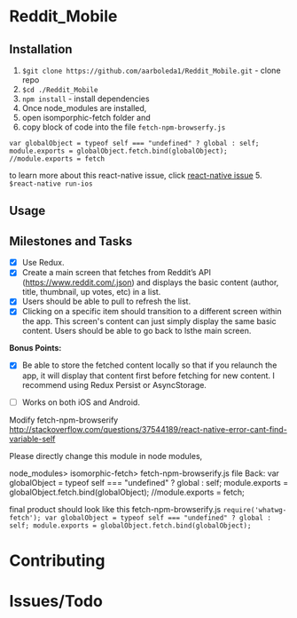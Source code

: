 # Reddit_Mobile
## Installation
1. `$git clone https://github.com/aarboleda1/Reddit_Mobile.git` - clone repo
2. `$cd ./Reddit_Mobile`
3. `npm install` - install dependencies
4. Once node_modules are installed, 
  1. open isomporphic-fetch folder and 
  2. copy block of code into the file `fetch-npm-browserfy.js`
```
var globalObject = typeof self === "undefined" ? global : self;
module.exports = globalObject.fetch.bind(globalObject);
//module.exports = fetch
```

to learn more about this react-native issue, click [react-native issue](http://stackoverflow.com/questions/37544189/react-native-error-cant-find-variable-self)
5. `$react-native run-ios`

## Usage
## Milestones and Tasks
- [x] Use Redux.
- [x] Create a main screen that fetches from Reddit’s API (https://www.reddit.com/.json) and displays the basic content (author, title, thumbnail, up votes, etc) in a list.
- [x] Users should be able to pull to refresh the list.
- [x] Clicking on a specific item should transition to a different screen within the app. This screen's content can just simply display the same basic content. Users should be able to go back to lsthe main screen.

**Bonus Points:**

- [x] Be able to store the fetched content locally so that if you relaunch the app, it will display that content first before fetching for new content. I recommend using Redux Persist or AsyncStorage.
- [ ] Works on both iOS and Android.


Modify fetch-npm-browserify
http://stackoverflow.com/questions/37544189/react-native-error-cant-find-variable-self

Please directly change this module in node modules, 

node_modules> isomorphic-fetch> fetch-npm-browserify.js file Back:
var globalObject = typeof self === "undefined" ? global : self;
module.exports = globalObject.fetch.bind(globalObject);
//module.exports = fetch;

final product should look like this 
fetch-npm-browserify.js
`require('whatwg-fetch');
var globalObject = typeof self === "undefined" ? global : self;
module.exports = globalObject.fetch.bind(globalObject);`

# Contributing

# Issues/Todo
